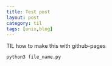 ```yaml
---
title: Test post
layout: post
category: til
tags: [unix,blog]
---
```


TIL how to make this with github-pages

```
python3 file_name.py
```
